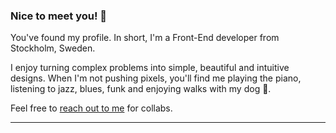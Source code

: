 ### Nice to meet you! 👋

You've found my profile. In short, I'm a Front-End developer from Stockholm, Sweden.

I enjoy turning complex problems into simple, beautiful and intuitive designs. When I'm not pushing pixels, you'll find me playing the piano, listening to jazz, blues, funk and enjoying walks with my dog :dog:.

Feel free to <a href="mailto:peter.hochman.dev@gmail.com?">reach out to me</a> for collabs.

<hr />
